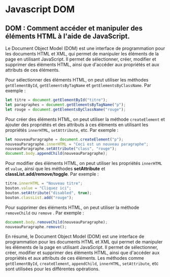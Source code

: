 # Javascript DOM

## DOM : Comment accéder et manipuler des éléments HTML à l'aide de JavaScript.

Le Document Object Model (DOM) est une interface de programmation pour les documents HTML et XML, qui permet de manipuler les éléments de la page en utilisant JavaScript. Il permet de sélectionner, créer, modifier et supprimer des éléments HTML, ainsi que d'accéder aux propriétés et aux attributs de ces éléments.

Pour sélectionner des éléments HTML, on peut utiliser les méthodes `getElementById`, `getElementsByTagName` et `getElementsByClassName`. Par exemple :

```javascript
let titre = document.getElementById("titre");
let paragraphes = document.getElementsByTagName("p");
let rouge = document.getElementsByClassName("rouge");
```

Pour créer des éléments HTML, on peut utiliser la méthode `createElement` et ajouter des propriétés et des attributs à ces éléments en utilisant les propriétés `innerHTML`, `setAttribute`, etc. Par exemple :

```javascript
let nouveauParagraphe = document.createElement("p");
nouveauParagraphe.innerHTML = "Ceci est un nouveau paragraphe";
nouveauParagraphe.setAttribute("class", "rouge");
document.body.appendChild(nouveauParagraphe);
```

Pour modifier des éléments HTML, on peut utiliser les propriétés `innerHTML` et `value`, ainsi que les méthodes **setAttribute** et **classList.add/remove/toggle**. Par exemple :

```javascript
titre.innerHTML = "Nouveau titre";
bouton.value = "Cliquez ici";
bouton.setAttribute("disabled", true);
bouton.classList.add("rouge");
```

Pour supprimer des éléments HTML, on peut utiliser la méthode `removeChild` ou `remove` . Par exemple :

```javascript
document.body.removeChild(nouveauParagraphe);
nouveauParagraphe.remove();
```

En résumé, le Document Object Model (DOM) est une interface de programmation pour les documents HTML et XML qui permet de manipuler les éléments de la page en utilisant JavaScript. Il permet de sélectionner, créer, modifier et supprimer des éléments HTML, ainsi que d'accéder aux propriétés et aux attributs de ces éléments. Les méthodes comme `getElementById`, `createElement`, `appendChild`, `innerHTML`, `setAttribute`, etc sont utilisées pour les différentes opérations.
